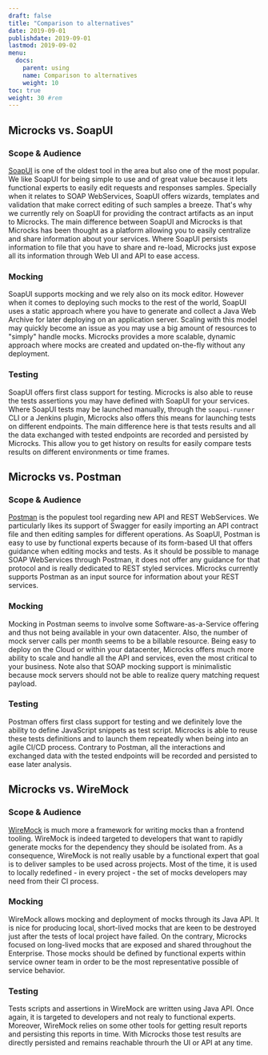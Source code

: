 ```yaml
---
draft: false
title: "Comparison to alternatives"
date: 2019-09-01
publishdate: 2019-09-01
lastmod: 2019-09-02
menu:
  docs:
    parent: using
    name: Comparison to alternatives
    weight: 10
toc: true
weight: 30 #rem
---
```


## Microcks vs. SoapUI

### Scope & Audience
			
[SoapUI](http://www.soapui.org) is one of the oldest tool in the area but also one of the most popular. We like SoapUI for being simple to use and of great value because it lets functional experts to easily edit requests and responses samples. Specially when it relates to SOAP WebServices, SoapUI offers wizards, templates and validation that make correct editing of such samples a breeze. That's why we currently rely on SoapUI for providing the contract artifacts as an input to Microcks. The main difference between SoapUI and Microcks is that Microcks has been thought as a platform allowing you to easily centralize and share information about your services. Where SoapUI persists information to file that you have to share and re-load, Microcks just expose all its information through Web UI and API to ease access.

### Mocking

SoapUI supports mocking and we rely also on its mock editor. However when it comes to deploying such mocks to the rest of the world, SoapUI uses a static approach where you have to generate and collect a Java Web Archive for later deploying on an application server. Scaling with this model may quickly become an issue as you may use a big amount of resources to "simply" handle mocks. Microcks provides a more scalable, dynamic approach where mocks are created and updated on-the-fly without any deployment.

### Testing

SoapUI offers first class support for testing. Microcks is also able to reuse the tests assertions you may have defined with SoapUI for your services. Where SoapUI tests may be launched manually, through the `soapui-runner` CLI or a Jenkins plugin, Microcks also offers this means for launching tests on different endpoints. The main difference here is that tests results and all the data exchanged with tested endpoints are recorded and persisted by Microcks. This allow you to get history on results for easily compare tests results on different environments or time frames.

## Microcks vs. Postman

### Scope & Audience

[Postman](http://www.getpostman.com) is the populest tool regarding new API and REST WebServices. We particularly likes its support of Swagger for easily importing an API contract file and then editing samples for different operations. As SoapUI, Postman is easy to use by functional experts because of its form-based UI that offers guidance when editing mocks and tests. As it should be possible to manage SOAP WebServices through Postman, it does not offer any guidance for that protocol and is really dedicated to REST styled services. Microcks currently supports Postman as an input source for information about your REST services.
			
### Mocking
			
Mocking in Postman seems to involve some Software-as-a-Service offering and thus not being available in your own datacenter. Also, the number of mock server calls per month seems to be a billable resource. Being easy to deploy on the Cloud or within your datacenter, Microcks offers much more ability to scale and handle all the API and services, even the most critical to your business. Note also that SOAP mocking support is minimalistic because mock servers should not be able to realize query matching request payload.

### Testing
      
Postman offers first class support for testing and we definitely love the ability to define JavaScript snippets as test script. Microcks is able to reuse these tests definitions and to launch them repeatedly when being into an agile CI/CD process. Contrary to Postman, all the interactions and exchanged data with the tested endpoints will be recorded and persisted to ease later analysis.

## Microcks vs. WireMock

### Scope & Audience
			
[WireMock](http://wiremock.org/) is much more a framework for writing mocks than a frontend tooling. WireMock is indeed targeted to developers that want to rapidly generate mocks for the dependency they should be isolated from. As a consequence, WireMock is not really usable by a functional expert that goal is to deliver samples to be used across projects. Most of the time, it is used to locally redefined - in every project - the set of mocks developers may need from their CI process.
			
### Mocking
			
WireMock allows mocking and deployment of mocks through its Java API. It is nice for producing local, short-lived mocks that are keen to be destroyed just after the tests of local project have failed. On the contrary, Microcks focused on long-lived mocks that are exposed and shared throughout the Enterprise. Those mocks should be defined by functional experts within service owner team in order to be the most representative possible of service behavior.
			
### Testing
			
Tests scripts and assertions in WireMock are written using Java API. Once again, it is targeted to developers and not realy to functional experts. Moreover, WireMock relies on some other tools for getting result reports and persisting this reports in time. With Microcks those test results are directly persisted and remains reachable throurh the UI or API at any time.